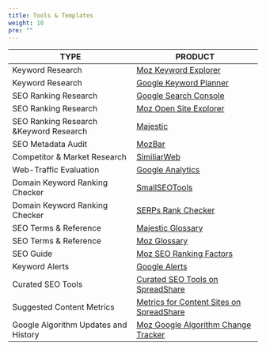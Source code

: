 ```yaml
---
title: Tools & Templates
weight: 10
pre: ""
---
```



| TYPE                                   | PRODUCT                                  |
| -------------------------------------- | ---------------------------------------- |
| Keyword Research                       | [Moz Keyword Explorer](https://moz.com/explorer) |
| Keyword Research                       | [Google Keyword Planner](https://adwords.google.com/KeywordPlanner) |
| SEO Ranking Research                   | [Google Search Console](https://www.google.com/webmasters/tools) |
| SEO Ranking Research                   | [Moz Open Site Explorer](https://moz.com/researchtools/ose/) |
| SEO Ranking Research &Keyword Research | [Majestic](https://www.majestic.com)     |
| SEO Metadata Audit                     | [MozBar](https://moz.com/products/pro/seo-toolbar) |
| Competitor & Market Research           | [SimiliarWeb](https://www.similarweb.com/) |
| Web-Traffic Evaluation                 | [Google Analytics](https://analytics.google.com/) |
| Domain Keyword Ranking Checker         | [SmallSEOTools](https://smallseotools.com/keyword-position/) |
| Domain Keyword Ranking Checker         | [SERPs Rank Checker](https://serps.com/tools/rank-checker/) |
| SEO Terms & Reference                  | [Majestic Glossary](https://majestic.com/support/glossary) |
| SEO Terms & Reference                  | [Moz Glossary](https://moz.com/help/guides/moz-glossary) |
| SEO Guide                              | [Moz SEO Ranking Factors](https://moz.com/search-ranking-factors) |
| Keyword Alerts                         | [Google Alerts](https://www.google.com/alerts) |
| Curated SEO Tools                      | [Curated SEO Tools on SpreadShare](http://beta.spreadshare.co/table/100) |
| Suggested Content Metrics              | [Metrics for Content Sites on SpreadShare](https://docs.google.com/spreadsheets/d/1fGlMW1pFGWZnMLahnA8PQG2kvkAc8ATYbi7lkVookow) |
| Google Algorithm Updates and History   | [Moz Google Algorithm Change Tracker](https://moz.com/google-algorithm-change) |
